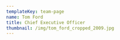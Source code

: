 ```yaml
---
templateKey: team-page
name: Tom Ford
title: Chief Executive Officer
thumbnail: /img/tom_ford_cropped_2009.jpg
---
```

